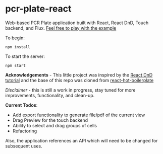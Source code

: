 # pcr-plate-react

Web-based PCR Plate application built with React, React DnD, Touch backend, and Flux. [Feel free to play with the example](http://john-ziegler.github.io/pcr-plate-react/)

To begin:

`npm install`

To start the server:

`npm start`

**Acknowledgements** - This little project was inspired by the [React DnD tutorial](http://gaearon.github.io/react-dnd/docs-tutorial.html) and the base of this repo was cloned from [react-hot-boilerplate](https://github.com/gaearon/react-hot-boilerplate)  




*Disclaimer* - this is still a work in progress, stay tuned for more improvements, functionality, and clean-up. 

**Current Todos**:
* Add export functionality to generate file/pdf of the current view
* Drag Preview for the touch backend
* Ability to select and drag groups of cells
* Refactoring 

Also, the application references an API which will need to be changed for subsequent uses. 
